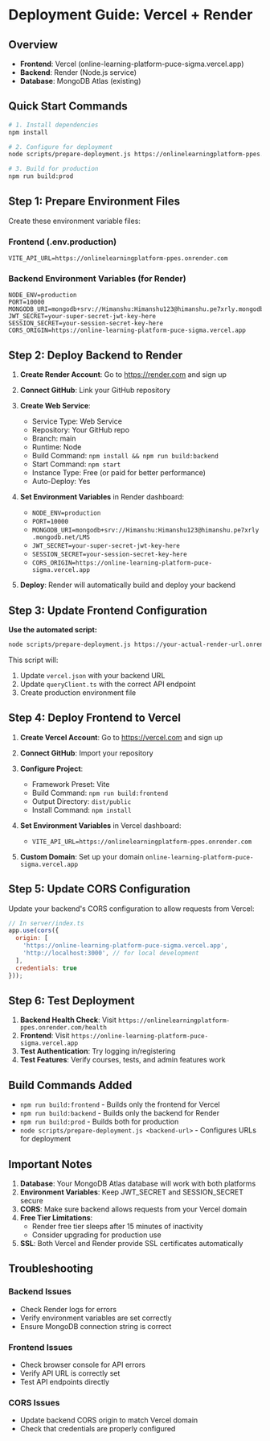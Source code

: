 # Deployment Guide: Vercel + Render

## Overview
- **Frontend**: Vercel (online-learning-platform-puce-sigma.vercel.app)
- **Backend**: Render (Node.js service)
- **Database**: MongoDB Atlas (existing)

## Quick Start Commands

```bash
# 1. Install dependencies
npm install

# 2. Configure for deployment
node scripts/prepare-deployment.js https://onlinelearningplatform-ppes.onrender.com

# 3. Build for production
npm run build:prod
```

## Step 1: Prepare Environment Files

Create these environment variable files:

### Frontend (.env.production)
```env
VITE_API_URL=https://onlinelearningplatform-ppes.onrender.com
```

### Backend Environment Variables (for Render)
```env
NODE_ENV=production
PORT=10000
MONGODB_URI=mongodb+srv://Himanshu:Himanshu123@himanshu.pe7xrly.mongodb.net/LMS
JWT_SECRET=your-super-secret-jwt-key-here
SESSION_SECRET=your-session-secret-key-here
CORS_ORIGIN=https://online-learning-platform-puce-sigma.vercel.app
```

## Step 2: Deploy Backend to Render

1. **Create Render Account**: Go to https://render.com and sign up
2. **Connect GitHub**: Link your GitHub repository
3. **Create Web Service**:
   - Service Type: Web Service
   - Repository: Your GitHub repo
   - Branch: main
   - Runtime: Node
   - Build Command: `npm install && npm run build:backend`
   - Start Command: `npm start`
   - Instance Type: Free (or paid for better performance)
   - Auto-Deploy: Yes

4. **Set Environment Variables** in Render dashboard:
   - `NODE_ENV=production`
   - `PORT=10000`
   - `MONGODB_URI=mongodb+srv://Himanshu:Himanshu123@himanshu.pe7xrly.mongodb.net/LMS`
   - `JWT_SECRET=your-super-secret-jwt-key-here`
   - `SESSION_SECRET=your-session-secret-key-here`
   - `CORS_ORIGIN=https://online-learning-platform-puce-sigma.vercel.app`

5. **Deploy**: Render will automatically build and deploy your backend

## Step 3: Update Frontend Configuration

**Use the automated script:**
```bash
node scripts/prepare-deployment.js https://your-actual-render-url.onrender.com
```

This script will:
1. Update `vercel.json` with your backend URL
2. Update `queryClient.ts` with the correct API endpoint
3. Create production environment file

## Step 4: Deploy Frontend to Vercel

1. **Create Vercel Account**: Go to https://vercel.com and sign up
2. **Connect GitHub**: Import your repository
3. **Configure Project**:
   - Framework Preset: Vite
   - Build Command: `npm run build:frontend`
   - Output Directory: `dist/public`
   - Install Command: `npm install`

4. **Set Environment Variables** in Vercel dashboard:
   - `VITE_API_URL=https://onlinelearningplatform-ppes.onrender.com`

5. **Custom Domain**: Set up your domain `online-learning-platform-puce-sigma.vercel.app`

## Step 5: Update CORS Configuration

Update your backend's CORS configuration to allow requests from Vercel:

```javascript
// In server/index.ts
app.use(cors({
  origin: [
    'https://online-learning-platform-puce-sigma.vercel.app',
    'http://localhost:3000', // for local development
  ],
  credentials: true
}));
```

## Step 6: Test Deployment

1. **Backend Health Check**: Visit `https://onlinelearningplatform-ppes.onrender.com/health`
2. **Frontend**: Visit `https://online-learning-platform-puce-sigma.vercel.app`
3. **Test Authentication**: Try logging in/registering
4. **Test Features**: Verify courses, tests, and admin features work

## Build Commands Added

- `npm run build:frontend` - Builds only the frontend for Vercel
- `npm run build:backend` - Builds only the backend for Render
- `npm run build:prod` - Builds both for production
- `node scripts/prepare-deployment.js <backend-url>` - Configures URLs for deployment

## Important Notes

1. **Database**: Your MongoDB Atlas database will work with both platforms
2. **Environment Variables**: Keep JWT_SECRET and SESSION_SECRET secure
3. **CORS**: Make sure backend allows requests from your Vercel domain
4. **Free Tier Limitations**: 
   - Render free tier sleeps after 15 minutes of inactivity
   - Consider upgrading for production use
5. **SSL**: Both Vercel and Render provide SSL certificates automatically

## Troubleshooting

### Backend Issues
- Check Render logs for errors
- Verify environment variables are set correctly
- Ensure MongoDB connection string is correct

### Frontend Issues
- Check browser console for API errors
- Verify API URL is correctly set
- Test API endpoints directly

### CORS Issues
- Update backend CORS origin to match Vercel domain
- Check that credentials are properly configured